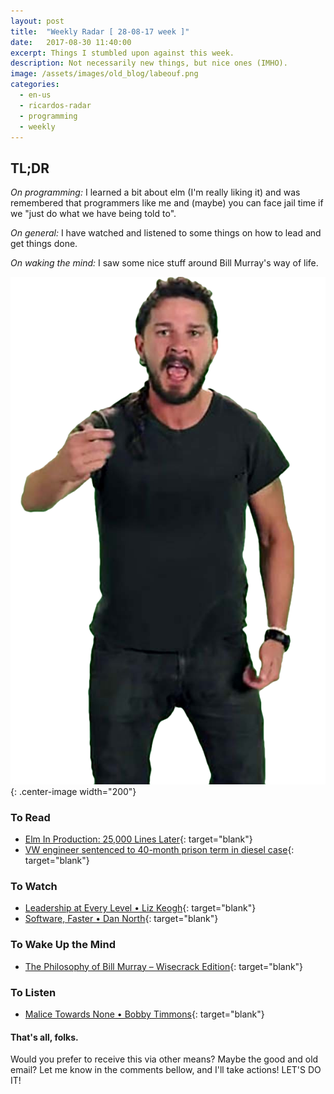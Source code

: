 ```yaml
---
layout: post
title:  "Weekly Radar [ 28-08-17 week ]"
date:   2017-08-30 11:40:00
excerpt: Things I stumbled upon against this week.
description: Not necessarily new things, but nice ones (IMHO).
image: /assets/images/old_blog/labeouf.png
categories:
  - en-us
  - ricardos-radar
  - programming
  - weekly
---
```


## TL;DR

_On programming:_
I learned a bit about elm (I'm really liking it)
and was remembered that programmers
like me and (maybe) you
can face jail time if we "just do what we have being told to".

_On general:_
I have watched and listened to some things on
how to lead and get things done.

_On waking the mind:_
I saw some nice stuff around Bill Murray's way of life.

![Shia Labeouf says: DO IT!](/assets/images/old_blog/labeouf.png){: .center-image width="200"}

### To Read

  - [Elm In Production: 25,000 Lines Later](https://charukiewi.cz/posts/elm/){: target="blank"}
  - [VW engineer sentenced to 40-month prison term in diesel case](http://www.reuters.com/article/us-volkswagen-emissions-sentencing-idUSKCN1B51YP){: target="blank"}

### To Watch

  - [Leadership at Every Level • Liz Keogh](https://www.youtube.com/watch?v=g5daBsy3ZEA){: target="blank"}
  - [Software, Faster • Dan North](https://www.youtube.com/watch?v=USc-yLHXNUg){: target="blank"}

### To Wake Up the Mind

  - [The Philosophy of Bill Murray – Wisecrack Edition](https://www.youtube.com/watch?v=a3_j0BlbUy8){: target="blank"}

### To Listen

  - [Malice Towards None • Bobby Timmons](https://open.spotify.com/track/11zL4p9lAIZDfYq4zaZFlC){: target="blank"}

#### That's all, folks.

Would you prefer to
receive this via other means?
Maybe the good and old email?
Let me know in the comments bellow,
and I'll take actions!
LET'S DO IT!
